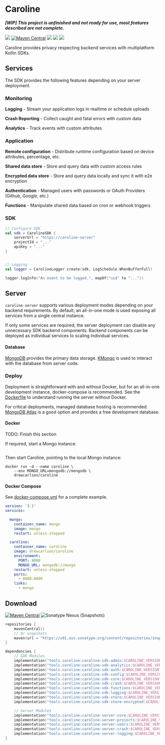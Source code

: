 # Caroline

**_[WIP] This project is unfinished and not ready for use, most features described are not complete._**

[![](https://img.shields.io/badge/-sponsor-ff69b4)](https://github.com/sponsors/DrewCarlson)
[![Maven Central](https://img.shields.io/maven-central/v/tools.caroline/caroline-sdk-core?label=maven&color=blue)](https://search.maven.org/search?q=g:tools.caroline)
[![](https://github.com/DrewCarlson/Caroline/workflows/Server/badge.svg)](https://github.com/DrewCarlson/Caroline/actions?query=workflow%3Aserver)
[![](https://github.com/DrewCarlson/Caroline/workflows/SDK/badge.svg)](https://github.com/DrewCarlson/Caroline/actions?query=workflow%3Asdk)
[![](https://img.shields.io/github/workflow/status/drewcarlson/caroline/Publish%20Docker%20image?label=Docker)](https://github.com/DrewCarlson/Caroline/pkgs/container/caroline)

Caroline provides privacy respecting backend services with multiplatform Kotlin SDKs.

## Services

The SDK provides the following features depending on your server deployment.


### Monitoring

**Logging** - Stream your application logs in realtime or schedule uploads

**Crash Reporting** - Collect caught and fatal errors with custom data

**Analytics** - Track events with custom attributes


### Application

**Remote configuration** - Distribute runtime configuration based on device attributes, percentage, etc.

**Shared data store** - Store and query data with custom access rules

**Encrypted data store** - Store and query data locally and sync it with e2e encryption

**Authentication** - Managed users with passwords or OAuth Providers  (Github, Google, etc.)

**Functions** - Manipulate shared data based on cron or webhook triggers


### SDK

```kotlin
// Configure SDK
val sdk = CarolineSDK {
    serverUrl = "https://caroline-server"
    projectId = "..."
    apiKey = "..."
}


// Logging
val logger = CarolineLogger.create(sdk, LogSchedule.WhenBufferFull)

logger.logInfo("An event to be logged.", mapOf("uid" to "..."))
```

## Server

`caroline-server` supports various deployment modes depending on your backend requirements.
By default, an all-in-one mode is used exposing all services from a single central instance.

If only some services are required, the server deployment can disable any unnecessary SDK backend components.
Backend components can be deployed as individual services to scaling individual services.


#### Database

[MongoDB](https://www.mongodb.com/) provides the primary data storage.
[KMongo](https://litote.org/kmongo/) is used to interact with the database from server code.

### Deploy

Deployment is straightforward with and without Docker, but for an all-in-one development instance, docker-compose is recommended.
See the [Dockerfile](Dockerfile) to understand running the server without Docker.

For critical deployments, managed database hosting is recommended.
[MongoDB Atlas](https://cloud.mongodb.com/) is a good option and provides a free development database.

#### Docker

TODO: Finish this section

If required, start a Mongo instance:
```shell

```

Then start Caroline, pointing to the local Mongo instance:
```shell
docker run -d --name caroline \
    --env MONGO_URL=mongodb://mongodb \
    drewcarlson/caroline
```


#### Docker Compose

See [docker-compose.yml](docker-compose.yml) for a complete example.

```yaml
version: '3.1'
services:

  mongo:
    container_name: mongo
    image: mongo
    restart: unless-stopped

  caroline:
    container_name: caroline
    image: drewcarlson/caroline
    environment:
      PORT: 8080
      MONGO_URL: mongodb://mongo
    restart: unless-stopped
    ports:
      - 8080:8080
    links:
      - mongo
```


## Download


[![Maven Central](https://img.shields.io/maven-central/v/tools.caroline/caroline-sdk-core?label=maven&color=blue)](https://search.maven.org/search?q=g:tools.caroline)
![Sonatype Nexus (Snapshots)](https://img.shields.io/nexus/s/tools.caroline/caroline-sdk-core?server=https%3A%2F%2Fs01.oss.sonatype.org)

```kotlin
repositories {
    mavenCentral()
    // Or snapshots
    maven(url = "https://s01.oss.sonatype.org/content/repositories/snapshots/")
}

dependencies {
    // SDK Modules
    implementation("tools.caroline:caroline-sdk-admin:$CAROLINE_VERSION")
    implementation("tools.caroline:caroline-sdk-analytics:$CAROLINE_VERSION")
    implementation("tools.caroline:caroline-sdk-auth:$CAROLINE_VERSION")
    implementation("tools.caroline:caroline-sdk-config:$CAROLINE_VERSION")
    implementation("tools.caroline:caroline-sdk-core:$CAROLINE_VERSION")
    implementation("tools.caroline:caroline-sdk-crash:$CAROLINE_VERSION")
    implementation("tools.caroline:caroline-sdk-functions:$CAROLINE_VERSION")
    implementation("tools.caroline:caroline-sdk-logging:$CAROLINE_VERSION")
    implementation("tools.caroline:caroline-sdk-store:$CAROLINE_VERSION")
    implementation("tools.caroline:caroline-sdk-store-encrypted:$CAROLINE_VERSION")

    // Server Modules
    implementation("tools.caroline:caroline-server-core:$CAROLINE_VERSION")
    implementation("tools.caroline:caroline-server-projects:$CAROLINE_VERSION")
    implementation("tools.caroline:caroline-server-users:$CAROLINE_VERSION")
    implementation("tools.caroline:caroline-server-crash:$CAROLINE_VERSION")
    implementation("tools.caroline:caroline-server-logging:$CAROLINE_VERSION")
}
```
